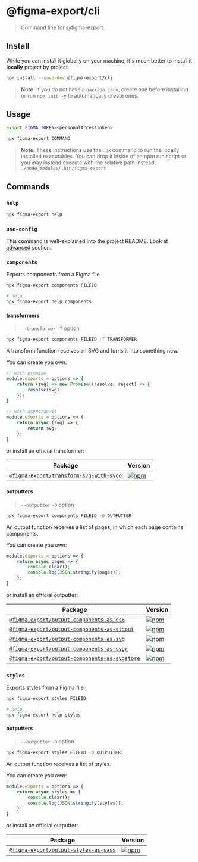 
# @figma-export/cli

> Command line for @figma-export.

## Install

While you can install it globally on your machine, it's much better to install it **locally** project by project.

```sh
npm install --save-dev @figma-export/cli
```

> **Note:** If you do not have a `package.json`, create one before installing or run `npm init -y` to automatically create ones.


## Usage

```sh
export FIGMA_TOKEN=<personalAccessToken>

npx figma-export COMMAND
```

> **Note:** These instructions use the `npx` command to run the locally installed executables. You can drop it inside of an npm run script or you may instead execute with the relative path instead. `./node_modules/.bin/figma-export`

## Commands


### `help`

```sh
npx figma-export help
```


### `use-config`

This command is well-explained into the project README. Look at [advanced](/README.md#advanced) section.


### `components`

Exports components from a Figma file

```sh
npx figma-export components FILEID

# help
npx figma-export help components
```

#### transformers

> `--transformer` `-T` option

```sh
npx figma-export components FILEID -T TRANSFORMER
```

A transform function receives an SVG and turns it into something new.

You can create you own:

```ts
// with promise
module.exports = options => {
    return (svg) => new Promise((resolve, reject) => {
        resolve(svg);
    });
}
```

```ts
// with async/await
module.exports = options => {
    return async (svg) => {
        return svg;
    };
}
```

or install an official transformer:

| Package | Version |
|---------|---------|
| [`@figma-export/transform-svg-with-svgo`](/packages/transform-svg-with-svgo) | [![npm](https://img.shields.io/npm/v/@figma-export/transform-svg-with-svgo.svg?maxAge=3600)](https://www.npmjs.com/package/@figma-export/transform-svg-with-svgo) |


#### outputters

> `--outputter` `-O` option

```sh
npx figma-export components FILEID -O OUTPUTTER
```

An output function receives a list of pages, in which each page contains components.

You can create you own:

```ts
module.exports = options => {
    return async pages => {
        console.clear();
        console.log(JSON.stringify(pages));
    };
}
```

or install an official outputter:

| Package | Version |
|---------|---------|
| [`@figma-export/output-components-as-es6`](/packages/output-components-as-es6) | [![npm](https://img.shields.io/npm/v/@figma-export/output-components-as-es6.svg?maxAge=3600)](https://www.npmjs.com/package/@figma-export/output-components-as-es6) |
| [`@figma-export/output-components-as-stdout`](/packages/output-components-as-stdout) | [![npm](https://img.shields.io/npm/v/@figma-export/output-components-as-stdout.svg?maxAge=3600)](https://www.npmjs.com/package/@figma-export/output-components-as-stdout) |
| [`@figma-export/output-components-as-svg`](/packages/output-components-as-svg) | [![npm](https://img.shields.io/npm/v/@figma-export/output-components-as-svg.svg?maxAge=3600)](https://www.npmjs.com/package/@figma-export/output-components-as-svg) |
| [`@figma-export/output-components-as-svgr`](/packages/output-components-as-svgr) | [![npm](https://img.shields.io/npm/v/@figma-export/output-components-as-svgr.svg?maxAge=3600)](https://www.npmjs.com/package/@figma-export/output-components-as-svgr) |
| [`@figma-export/output-components-as-svgstore`](/packages/output-components-as-svgstore) | [![npm](https://img.shields.io/npm/v/@figma-export/output-components-as-svgstore.svg?maxAge=3600)](https://www.npmjs.com/package/@figma-export/output-components-as-svgstore) |


### `styles`

Exports styles from a Figma file

```sh
npx figma-export styles FILEID

# help
npx figma-export help styles
```


#### outputters

> `--outputter` `-O` option

```sh
npx figma-export styles FILEID -O OUTPUTTER
```

An output function receives a list of styles.

You can create you own:

```ts
module.exports = options => {
    return async styles => {
        console.clear();
        console.log(JSON.stringify(styles));
    };
}
```

or install an official outputter:

| Package | Version |
|---------|---------|
| [`@figma-export/output-styles-as-sass`](/packages/output-styles-as-sass) | [![npm](https://img.shields.io/npm/v/@figma-export/output-styles-as-sass.svg?maxAge=3600)](https://www.npmjs.com/package/@figma-export/output-styles-as-sass) |
